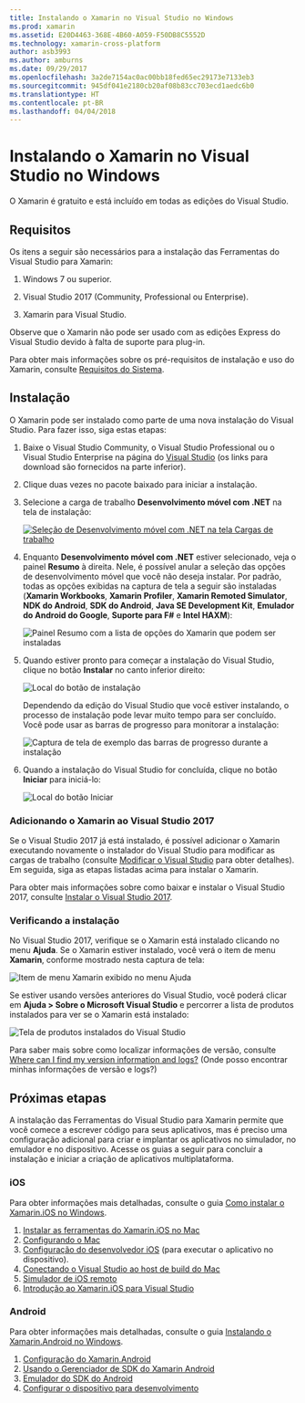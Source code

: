 ```yaml
---
title: Instalando o Xamarin no Visual Studio no Windows
ms.prod: xamarin
ms.assetid: E20D4463-368E-4B60-A059-F50DB8C5552D
ms.technology: xamarin-cross-platform
author: asb3993
ms.author: amburns
ms.date: 09/29/2017
ms.openlocfilehash: 3a2de7154ac0ac00bb18fed65ec29173e7133eb3
ms.sourcegitcommit: 945df041e2180cb20af08b83cc703ecd1aedc6b0
ms.translationtype: HT
ms.contentlocale: pt-BR
ms.lasthandoff: 04/04/2018
---
```

# <a name="installing-xamarin-in-visual-studio-on-windows"></a>Instalando o Xamarin no Visual Studio no Windows

O Xamarin é gratuito e está incluído em todas as edições do Visual Studio.

<a name="requirements" />

## <a name="requirements"></a>Requisitos

Os itens a seguir são necessários para a instalação das Ferramentas do Visual Studio para Xamarin:

1. Windows 7 ou superior.

2. Visual Studio 2017 (Community, Professional ou Enterprise).

3. Xamarin para Visual Studio.

Observe que o Xamarin não pode ser usado com as edições Express do Visual Studio devido à falta de suporte para plug-in.

Para obter mais informações sobre os pré-requisitos de instalação e uso do Xamarin, consulte [Requisitos do Sistema](~/cross-platform/get-started/requirements.md).


<a name="installation" />

## <a name="installation"></a>Instalação

O Xamarin pode ser instalado como parte de uma nova instalação do Visual Studio.
Para fazer isso, siga estas etapas:

1. Baixe o Visual Studio Community, o Visual Studio Professional ou o Visual Studio Enterprise na página do [Visual Studio](https://www.visualstudio.com/vs/) (os links para download são fornecidos na parte inferior).

2. Clique duas vezes no pacote baixado para iniciar a instalação.

3. Selecione a carga de trabalho **Desenvolvimento móvel com .NET** na tela de instalação: 

    [![Seleção de Desenvolvimento móvel com .NET na tela Cargas de trabalho](windows-images/01-mobile-dev-workload-sml.png)](windows-images/01-mobile-dev-workload.png#lightbox)

4. Enquanto **Desenvolvimento móvel com .NET** estiver selecionado, veja o painel **Resumo** à direita. Nele, é possível anular a seleção das opções de desenvolvimento móvel que você não deseja instalar. Por padrão, todas as opções exibidas na captura de tela a seguir são instaladas (**Xamarin Workbooks**, **Xamarin Profiler**, **Xamarin Remoted Simulator**, **NDK do Android**, **SDK do Android**, **Java SE Development Kit**, **Emulador do Android do Google**, **Suporte para F#** e **Intel HAXM**):

    ![Painel Resumo com a lista de opções do Xamarin que podem ser instaladas](windows-images/02-summary.png)

5. Quando estiver pronto para começar a instalação do Visual Studio, clique no botão **Instalar** no canto inferior direito:

    ![Local do botão de instalação](windows-images/03-click-install.png)

   Dependendo da edição do Visual Studio que você estiver instalando, o processo de instalação pode levar muito tempo para ser concluído. Você pode usar as barras de progresso para monitorar a instalação:

    ![Captura de tela de exemplo das barras de progresso durante a instalação](windows-images/04-progress-bars.png)

6. Quando a instalação do Visual Studio for concluída, clique no botão **Iniciar** para iniciá-lo:

    ![Local do botão Iniciar](windows-images/05-launch.png)


<a name="vs2017" />

### <a name="adding-xamarin-to-visual-studio-2017"></a>Adicionando o Xamarin ao Visual Studio 2017

Se o Visual Studio 2017 já está instalado, é possível adicionar o Xamarin executando novamente o instalador do Visual Studio para modificar as cargas de trabalho (consulte [Modificar o Visual Studio](https://docs.microsoft.com/visualstudio/install/modify-visual-studio) para obter detalhes). Em seguida, siga as etapas listadas acima para instalar o Xamarin.

Para obter mais informações sobre como baixar e instalar o Visual Studio 2017, consulte [Instalar o Visual Studio 2017](https://docs.microsoft.com/visualstudio/install/install-visual-studio).


### <a name="verifying-installation"></a>Verificando a instalação

No Visual Studio 2017, verifique se o Xamarin está instalado clicando no menu **Ajuda**. Se o Xamarin estiver instalado, você verá o item de menu **Xamarin**, conforme mostrado nesta captura de tela:

![Item de menu Xamarin exibido no menu Ajuda](windows-images/12-xamarin-menu-item.png)

Se estiver usando versões anteriores do Visual Studio, você poderá clicar em **Ajuda > Sobre o Microsoft Visual Studio** e percorrer a lista de produtos instalados para ver se o Xamarin está instalado:

![Tela de produtos instalados do Visual Studio](windows-images/13-xamarin-is-installed.png)

Para saber mais sobre como localizar informações de versão, consulte [Where can I find my version information and logs?](~/cross-platform/troubleshooting/questions/version-logs.md) (Onde posso encontrar minhas informações de versão e logs?)

<a name="nextsteps" />

## <a name="next-steps"></a>Próximas etapas

A instalação das Ferramentas do Visual Studio para Xamarin permite que você comece a escrever código para seus aplicativos, mas é preciso uma configuração adicional para criar e implantar os aplicativos no simulador, no emulador e no dispositivo. Acesse os guias a seguir para concluir a instalação e iniciar a criação de aplicativos multiplataforma.

### <a name="ios"></a>iOS

Para obter informações mais detalhadas, consulte o guia [Como instalar o Xamarin.iOS no Windows](~/ios/get-started/installation/windows/index.md). 

1. [Instalar as ferramentas do Xamarin.iOS no Mac](~/ios/get-started/installation/windows/index.md#installation)
2. [Configurando o Mac](~/ios/get-started/installation/windows/index.md#configuration)
3. [Configuração do desenvolvedor iOS](~/ios/get-started/installation/windows/index.md#developersetup) (para executar o aplicativo no dispositivo).
4. [Conectando o Visual Studio ao host de build do Mac](~/ios/get-started/installation/windows/index.md#connectingtomac)
5. [Simulador de iOS remoto](~/tools/ios-simulator.md)
6. [Introdução ao Xamarin.iOS para Visual Studio](~/ios/get-started/installation/windows/introduction-to-xamarin-ios-for-visual-studio.md)

### <a name="android"></a>Android

Para obter informações mais detalhadas, consulte o guia [Instalando o Xamarin.Android no Windows](~/android/get-started/installation/windows.md).

1. [Configuração do Xamarin.Android](~/android/get-started/installation/windows.md#configuration)
2. [Usando o Gerenciador de SDK do Xamarin Android](~/android/get-started/installation/android-sdk.md?ide=vs)
3. [Emulador do SDK do Android](~/android/get-started/installation/android-emulator/index.md)
4. [Configurar o dispositivo para desenvolvimento](~/android/get-started/installation/set-up-device-for-development.md)
